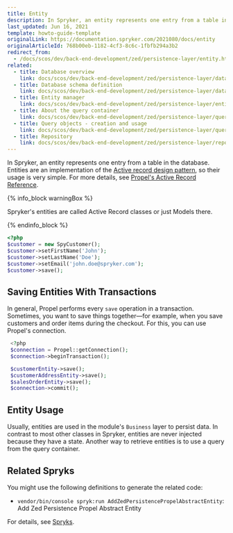 ```yaml
---
title: Entity
description: In Spryker, an entity represents one entry from a table in the database. Entities are an implementation of the Active record design pattern, so their usage is very simple.
last_updated: Jun 16, 2021
template: howto-guide-template
originalLink: https://documentation.spryker.com/2021080/docs/entity
originalArticleId: 768b00eb-1182-4cf3-8c6c-1fbfb294a3b2
redirect_from:
  - /docs/scos/dev/back-end-development/zed/persistence-layer/entity.html
related:
  - title: Database overview
    link: docs/scos/dev/back-end-development/zed/persistence-layer/database-overview.html
  - title: Database schema definition
    link: docs/scos/dev/back-end-development/zed/persistence-layer/database-schema-definition.html
  - title: Entity manager
    link: docs/scos/dev/back-end-development/zed/persistence-layer/entity-manager.html
  - title: About the query container
    link: docs/scos/dev/back-end-development/zed/persistence-layer/query-container/query-container.html
  - title: Query objects - creation and usage
    link: docs/scos/dev/back-end-development/zed/persistence-layer/query-objects-creation-and-usage.html
  - title: Repository
    link: docs/scos/dev/back-end-development/zed/persistence-layer/repository.html
---
```


In Spryker, an entity represents one entry from a table in the database. Entities are an implementation of the [Active record design pattern](https://en.wikipedia.org/wiki/Active_record_pattern), so their usage is very simple. For more details, see [Propel's Active Record Reference](http://propelorm.org/documentation/reference/active-record.html).

{% info_block warningBox %}

Spryker's entities are called Active Record classes or just Models there.

{% endinfo_block %}

```php
<?php
$customer = new SpyCustomer();
$customer->setFirstName('John');
$customer->setLastName('Doe');
$customer->setEmail('john.doe@spryker.com');
$customer->save();
```

## Saving Entities With Transactions

In general, Propel performs every `save` operation in a transaction. Sometimes, you want to save things together—for example, when you save customers and order items during the checkout. For this, you can use Propel's connection.

```php
 <?php
 $connection = Propel::getConnection();
 $connection->beginTransaction();

 $customerEntity->save();
 $customerAddressEntity->save();
 $salesOrderEntity->save();
 $connection->commit();
```

## Entity Usage

Usually, entities are used in the module's `Business` layer to persist data. In contrast to most other classes in Spryker, entities are never injected because they have a state. Another way to retrieve entities is to use a query from the query container.

## Related Spryks

You might use the following definitions to generate the related code:

* `vendor/bin/console spryk:run AddZedPersistencePropelAbstractEntity`: Add Zed Persistence Propel Abstract Entity

For details, see [Spryks](/docs/sdk/dev/spryks/spryks.html).

